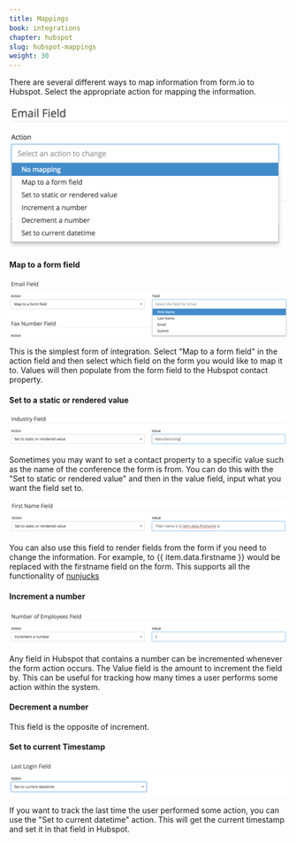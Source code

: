 ```yaml
---
title: Mappings
book: integrations
chapter: hubspot
slug: hubspot-mappings
weight: 30
---
```

There are several different ways to map information from form.io to Hubspot. Select the appropriate action for mapping the information.

![](/assets/img/hubspot/hubspot-actions.png)
 
#### Map to a form field

![](/assets/img/hubspot/hubspot-mapfield.png)

This is the simplest form of integration. Select "Map to a form field" in the action field and then select which field on the form you would like to map it to. Values will then populate from the form field to the Hubspot contact property.
 
#### Set to a static or rendered value

![](/assets/img/hubspot/hubspot-value.png)

Sometimes you may want to set a contact property to a specific value such as the name of the conference the form is from. You can do this with the "Set to static or rendered value" and then in the value field, input what you want the field set to.

![](/assets/img/hubspot/hubspot-value2.png)

You can also use this field to render fields from the form if you need to change the information. For example, to {{ item.data.firstname }} would be replaced with the firstname field on the form. This supports all the functionality of [nunjucks](https://mozilla.github.io/nunjucks/)

#### Increment a number

![](/assets/img/hubspot/hubspot-increment.png)

Any field in Hubspot that contains a number can be incremented whenever the form action occurs. The Value field is the amount to increment the field by. This can be useful for tracking how many times a user performs some action within the system. 

#### Decrement a number

This field is the opposite of increment.

#### Set to current Timestamp

![](/assets/img/hubspot/hubspot-timestamp.png)

If you want to track the last time the user performed some action, you can use the "Set to current datetime" action. This will get the current timestamp and set it in that field in Hubspot.